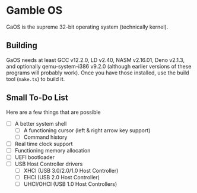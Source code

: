 # Gamble OS

GaOS is the supreme 32-bit operating system (technically kernel).

## Building

GaOS needs at least GCC v12.2.0, LD v2.40, NASM v2.16.01, Deno v2.1.3, and optionally qemu-system-i386 v9.2.0 (although earlier versions of these programs will probably work). Once you have those installed, use the build tool (`make.ts`) to build it.

## Small To-Do List

Here are a few things that are possible

- [ ] A better system shell
  - [ ] A functioning cursor (left & right arrow key support)
  - [ ] Command history
- [ ] Real time clock support
- [ ] Functioning memory allocation
- [ ] UEFI bootloader
- [ ] USB Host Controller drivers
  - [ ] XHCI (USB 3.0/2.0/1.0 Host Controller)
  - [ ] EHCI (USB 2.0 Host Controller)
  - [ ] UHCI/OHCI (USB 1.0 Host Controllers)